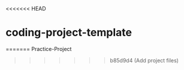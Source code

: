 <<<<<<< HEAD
# coding-project-template
=======
Practice-Project
>>>>>>> b85d9d4 (Add project files)
